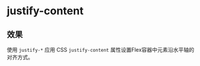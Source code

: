 # justify-content

## 效果

使用 `justify-*` 应用 CSS `justify-content` 属性设置Flex容器中元素沿水平轴的对齐方式。

<template v-for="item in arrayJustify">
  <h3><code>{{item}}</code></h3>
  <Example>
    <div :class="item" class="flex flex-wrap gap-2 surface" >
      <div v-for="index in 4" class="secondary center w-16 h-8 flex-grow">
        {{index}}
      </div>
    </div>
  </Example>
</template>

<script setup>
const arrayJustify = [
    'justify-start',
    'justify-end',
    'justify-center',
    'justify-between',
    'justify-around',
    'justify-evenly',
];
</script>
